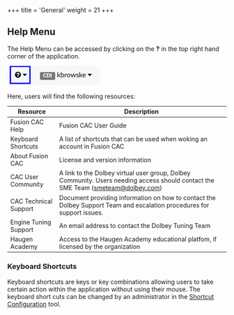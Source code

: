 +++
title = 'General'
weight = 21
+++


## Help Menu

The Help Menu can be accessed by clicking on the **?** in the top right hand corner of the application.

![Help Menu](FusionHelp.png)

Here, users will find the following resources:

|Resource|Description |
|--------|-------------------- |
|Fusion CAC Help|Fusion CAC User Guide |
|Keyboard Shortcuts|A list of shortcuts that can be used when woking an account in Fusion CAC |
|About Fusion CAC|License and version information |
|CAC User Community|A link to the Dolbey virtual user group, Dolbey Community. Users needing access should contact the SME Team (smeteam@dolbey.com)|
|CAC Technical Support|Document providing information on how to contact the Dolbey Support Team and escalation procedures for support issues. |
|Engine Tuning Support|An email address to contact the Dolbey Tuning Team |
|Haugen Academy|Access to the Haugen Academy educational platfom, if licensed by the organization |


### Keyboard Shortcuts

Keyboard shortcuts are keys or key combinations allowing users to take certain action within the application without using their mouse.
The keyboard short cuts can be changed by an administrator in the [Shortcut Configuration](https://dolbeysystems.github.io/fusion-cac-web-docs/administrative-user-guide/tools/shortcut-configuration/) tool. 

